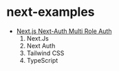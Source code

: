 # next-examples

- [Next.js Next-Auth Multi Role Auth ](https://github.com/Ecobanoglu/next-example/tree/main/with-nextauth)
  1. Next.Js
  2. Next Auth
  3. Tailwind CSS
  4. TypeScript
